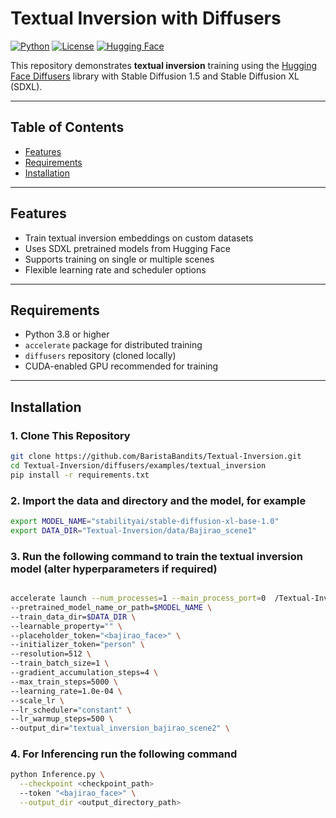 # Textual Inversion with Diffusers

[![Python](https://img.shields.io/badge/python-3.8%2B-blue)](https://www.python.org/)
[![License](https://img.shields.io/badge/license-MIT-green)](LICENSE)
[![Hugging Face](https://img.shields.io/badge/huggingface-diffusers-orange)](https://github.com/huggingface/diffusers)

This repository demonstrates **textual inversion** training using the [Hugging Face Diffusers](https://github.com/huggingface/diffusers) library with Stable Diffusion 1.5 and Stable Diffusion XL (SDXL).

---

## Table of Contents

- [Features](#features)  
- [Requirements](#requirements)  
- [Installation](#installation)  
---

## Features

- Train textual inversion embeddings on custom datasets  
- Uses SDXL pretrained models from Hugging Face  
- Supports training on single or multiple scenes  
- Flexible learning rate and scheduler options  

---

## Requirements

- Python 3.8 or higher  
- `accelerate` package for distributed training  
- `diffusers` repository (cloned locally)  
- CUDA-enabled GPU recommended for training  

---

## Installation

### 1. Clone This Repository

```bash
git clone https://github.com/BaristaBandits/Textual-Inversion.git
cd Textual-Inversion/diffusers/examples/textual_inversion
pip install -r requirements.txt
```

### 2. Import the data and directory and the model, for example
```bash
export MODEL_NAME="stabilityai/stable-diffusion-xl-base-1.0"
export DATA_DIR="Textual-Inversion/data/Bajirao_scene1"
```

### 3. Run the following command to train the textual inversion model (alter hyperparameters if required)
```bash

accelerate launch --num_processes=1 --main_process_port=0  /Textual-Inversion/diffusers/examples/textual_inversion/textual_inversion.py \
--pretrained_model_name_or_path=$MODEL_NAME \
--train_data_dir=$DATA_DIR \
--learnable_property="" \
--placeholder_token="<bajirao_face>" \
--initializer_token="person" \
--resolution=512 \
--train_batch_size=1 \
--gradient_accumulation_steps=4 \
--max_train_steps=5000 \
--learning_rate=1.0e-04 \
--scale_lr \
--lr_scheduler="constant" \
--lr_warmup_steps=500 \
--output_dir="textual_inversion_bajirao_scene2" \
```
### 4. For Inferencing run the following command
```bash
python Inference.py \
  --checkpoint <checkpoint_path>
  --token "<bajirao_face>" \
  --output_dir <output_directory_path>
```


